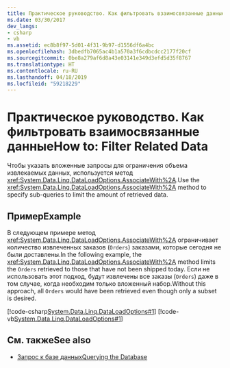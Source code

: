 ```yaml
---
title: Практическое руководство. Как фильтровать взаимосвязанные данные
ms.date: 03/30/2017
dev_langs:
- csharp
- vb
ms.assetid: ec8b8f97-5d01-4f31-9b97-d1556df6a4bc
ms.openlocfilehash: 3dbedfb7065ac4b1a570a3f6cdbcdcc2177f20cf
ms.sourcegitcommit: 0be8a279af6d8a43e03141e349d3efd5d35f8767
ms.translationtype: HT
ms.contentlocale: ru-RU
ms.lasthandoff: 04/18/2019
ms.locfileid: "59218229"
---
```

# <a name="how-to-filter-related-data"></a><span data-ttu-id="f6036-102">Практическое руководство. Как фильтровать взаимосвязанные данные</span><span class="sxs-lookup"><span data-stu-id="f6036-102">How to: Filter Related Data</span></span>
<span data-ttu-id="f6036-103">Чтобы указать вложенные запросы для ограничения объема извлекаемых данных, используется метод <xref:System.Data.Linq.DataLoadOptions.AssociateWith%2A>.</span><span class="sxs-lookup"><span data-stu-id="f6036-103">Use the <xref:System.Data.Linq.DataLoadOptions.AssociateWith%2A> method to specify sub-queries to limit the amount of retrieved data.</span></span>  
  
## <a name="example"></a><span data-ttu-id="f6036-104">Пример</span><span class="sxs-lookup"><span data-stu-id="f6036-104">Example</span></span>  
 <span data-ttu-id="f6036-105">В следующем примере метод <xref:System.Data.Linq.DataLoadOptions.AssociateWith%2A> ограничивает количество извлеченных заказов (`Orders`) заказами, которые сегодня не были доставлены.</span><span class="sxs-lookup"><span data-stu-id="f6036-105">In the following example, the <xref:System.Data.Linq.DataLoadOptions.AssociateWith%2A> method limits the `Orders` retrieved to those that have not been shipped today.</span></span> <span data-ttu-id="f6036-106">Если не использовать этот подход, будут извлечены все заказы (`Orders`) даже в том случае, когда необходим только вложенный набор.</span><span class="sxs-lookup"><span data-stu-id="f6036-106">Without this approach, all `Orders` would have been retrieved even though only a subset is desired.</span></span>  
  
 [!code-csharp[System.Data.Linq.DataLoadOptions#1](../../../../../../samples/snippets/csharp/VS_Snippets_Data/system.data.linq.dataloadoptions/cs/program.cs#1)]
 [!code-vb[System.Data.Linq.DataLoadOptions#1](../../../../../../samples/snippets/visualbasic/VS_Snippets_Data/system.data.linq.dataloadoptions/vb/module1.vb#1)]  
  
## <a name="see-also"></a><span data-ttu-id="f6036-107">См. также</span><span class="sxs-lookup"><span data-stu-id="f6036-107">See also</span></span>

- [<span data-ttu-id="f6036-108">Запрос к базе данных</span><span class="sxs-lookup"><span data-stu-id="f6036-108">Querying the Database</span></span>](../../../../../../docs/framework/data/adonet/sql/linq/querying-the-database.md)
